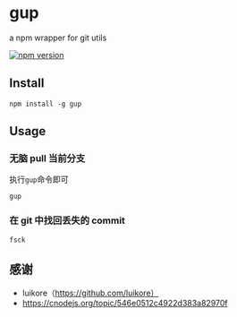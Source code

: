 gup
===

a npm wrapper for git utils

[![npm version](https://badge.fury.io/js/gup.svg)](http://badge.fury.io/js/gup)

## Install 

	npm install -g gup
	
## Usage

### 无脑 pull 当前分支
执行`gup`命令即可

	gup
	
### 在 git 中找回丢失的 commit

	fsck
	
## 感谢

- luikore（https://github.com/luikore）
- https://cnodejs.org/topic/546e0512c4922d383a82970f